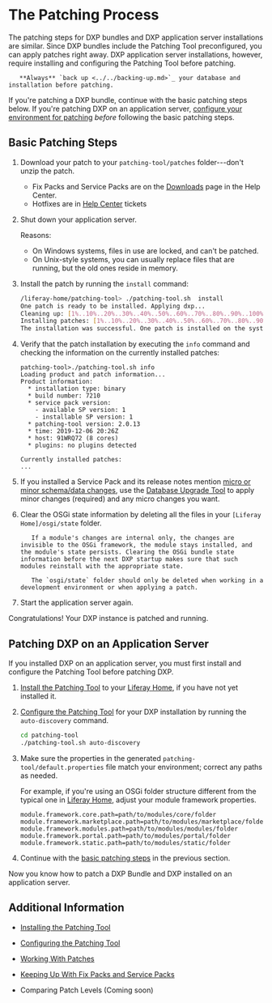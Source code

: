 # The Patching Process

The patching steps for DXP bundles and DXP application server installations are similar. Since DXP bundles include the Patching Tool preconfigured, you can apply patches right away. DXP application server installations, however, require installing and configuring the Patching Tool before patching.

```warning::
   **Always** `back up <../../backing-up.md>`_ your database and installation before patching.
```
   
If you're patching a DXP bundle, continue with the basic patching steps below. If you're patching DXP on an application server, [configure your environment for patching](#configuring-a-dxp-application-server-for-patching) _before_ following the basic patching steps.

## Basic Patching Steps

1.  Download your patch to your `patching-tool/patches` folder---don't unzip the patch.

    * Fix Packs and Service Packs are on the [Downloads](https://customer.liferay.com/downloads) page in the Help Center.
    * Hotfixes are in [Help Center](https://help.liferay.com/hc) tickets

1.  Shut down your application server.

    Reasons:

    * On Windows systems, files in use are locked, and can't be patched.
    * On Unix-style systems, you can usually replace files that are running, but the old ones reside in memory.

1.  Install the patch by running the `install` command:

    ```bash
    /liferay-home/patching-tool> ./patching-tool.sh  install
    One patch is ready to be installed. Applying dxp...
    Cleaning up: [1%..10%..20%..30%..40%..50%..60%..70%..80%..90%..100%]
    Installing patches: [1%..10%..20%..30%..40%..50%..60%..70%..80%..90%...100%]
    The installation was successful. One patch is installed on the system.
    ```

1.  Verify that the patch installation by executing the `info` command and checking the information on the currently installed patches:

    ```
    patching-tool>./patching-tool.sh info
    Loading product and patch information...
    Product information:
      * installation type: binary
      * build number: 7210
      * service pack version:
        - available SP version: 1
        - installable SP version: 1
      * patching-tool version: 2.0.13
      * time: 2019-12-06 20:26Z
      * host: 91WRQ72 (8 cores)
      * plugins: no plugins detected
    
    Currently installed patches:
    ...
    ```

1.  If you installed a Service Pack and its release notes mention [micro or minor schema/data changes](https://help.liferay.com/hc/en-us/articles/360030959231-Meaningful-Schema-Versioning), use the [Database Upgrade Tool](../upgrading-liferay-dxp/upgrade-basics/using-the-database-upgrade-tool.md) to apply minor changes (required) and any micro changes you want.

1.  Clear the OSGi state information by deleting all the files in your `[Liferay Home]/osgi/state` folder.

    ```note::
       If a module's changes are internal only, the changes are invisible to the OSGi framework, the module stays installed, and the module's state persists. Clearing the OSGi bundle state information before the next DXP startup makes sure that such modules reinstall with the appropriate state.
    ```

    ```warning::
       The `osgi/state` folder should only be deleted when working in a development environment or when applying a patch.
    ```

1.  Start the application server again.

Congratulations! Your DXP instance is patched and running.

## Patching DXP on an Application Server 

If you installed DXP on an application server, you must first install and configure the Patching Tool before patching DXP.

1.  [Install the Patching Tool](./installing-the-patching-tool.md) to your [Liferay Home](../../reference/liferay-home.md), if you have not yet installed it.

1.  [Configure the Patching Tool](./automatic-patching-tool-configuration.md) for your DXP installation by running the `auto-discovery` command.

    ```bash
    cd patching-tool 
    ./patching-tool.sh auto-discovery 
    ```

1. Make sure the properties in the generated `patching-tool/default.properties` file match your environment; correct any paths as needed.

    For example, if you're using an OSGi folder structure different from the typical one in [Liferay Home](../../reference/liferay-home.md), adjust your module framework properties.

    ```properties
    module.framework.core.path=path/to/modules/core/folder
    module.framework.marketplace.path=path/to/modules/marketplace/folder
    module.framework.modules.path=path/to/modules/modules/folder
    module.framework.portal.path=path/to/modules/portal/folder
    module.framework.static.path=path/to/modules/static/folder
    ``` 

1. Continue with the [basic patching steps](#basic-patching-steps) in the previous section.

Now you know how to patch a DXP Bundle and DXP installed on an application server.

## Additional Information 

* [Installing the Patching Tool](./installing-the-patching-tool.md)

* [Configuring the Patching Tool](./automatic-patching-tool-configuration.md)

* [Working With Patches](./working-with-patches.md)

* [Keeping Up With Fix Packs and Service Packs](./keeping-up-with-patches.md)

* Comparing Patch Levels (Coming soon)